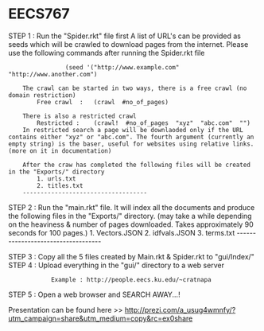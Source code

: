 # EECS767
STEP 1 : Run the "Spider.rkt" file first
        A list of URL's can be provided as seeds which will be crawled to download pages from the internet. Please use the following commands after running the Spider.rkt file
            
                    (seed '("http://www.example.com" "http://www.another.com")
        
        The crawl can be started in two ways, there is a free crawl (no domain restriction)
            Free crawl  :   (crawl  #no_of_pages)
        
        There is also a restricted crawl
            Restricted :    (crawl!  #no_of_pages  "xyz"  "abc.com"  "")
        In restricted search a page will be downlaoded only if the URL contains either "xyz" or "abc.com". The fourth argument (currently an empty string) is the baser, useful for websites using relative links. (more on it in documentation)
        
        After the craw has completed the following files will be created in the "Exports/" directory
            1. urls.txt
			2. titles.txt
        -----------------------------------
        
STEP 2 : Run the "main.rkt" file. It will index all the documents and produce the following files in the "Exports/" directory.
        (may take a while depending on the heaviness & number of pages downloaded. Takes approximately 90 seconds for 100 pages.)
			1. Vectors.JSON
			2. idfvals.JSON
			3. terms.txt
		-----------------------------------
        
STEP 3 : Copy all the 5 files created by Main.rkt & Spider.rkt to "gui/Index/"
STEP 4 : Upload everything in the "gui/" directory to a web server
                
                Example : http://people.eecs.ku.edu/~cratnapa
                
STEP 5 : Open a web browser and SEARCH AWAY...!


Presentation can be found here >> http://prezi.com/a_usug4wmnfy/?utm_campaign=share&utm_medium=copy&rc=ex0share
